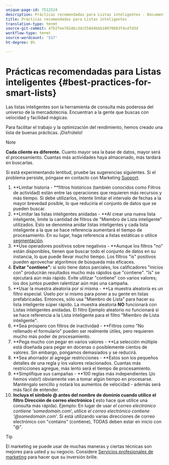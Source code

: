 ```yaml
---
unique-page-id: 7512524
description: Prácticas recomendadas para Listas inteligentes - Documentos de marketing - Documentación del producto
title: Prácticas recomendadas para Listas inteligentes
translation-type: tm+mt
source-git-commit: 47b2fee7d146c3dc558d4bbb10070683f4cdfd3d
workflow-type: tm+mt
source-wordcount: '517'
ht-degree: 0%

---
```



# Prácticas recomendadas para Listas inteligentes {#best-practices-for-smart-lists}

Las listas inteligentes son la herramienta de consulta más poderosa del universo de la mercadotecnia. Encuentran a la gente que buscas con velocidad y facilidad mágicas.

Para facilitar el trabajo y la optimización del rendimiento, hemos creado una lista de buenas prácticas. ¡Disfrútelo!

>[!NOTE]
>
>**Cada cliente es diferente.** Cuanto mayor sea la base de datos, mayor será el procesamiento. Cuantas más actividades haya almacenado, más tardará en buscarlas.
>
>Si está experimentando lentitud, pruebe las sugerencias siguientes. Si el problema persiste, póngase en contacto con Marketing [Support](http://support.marketo.com).

1. **Limitar historia - **filtros históricos (también conocidos como Filtros de actividad) están entre las operaciones que requieren más recursos y más tiempo. Si debe utilizarlos, intente limitar el intervalo de fechas a la mayor brevedad posible, lo que reduciría el conjunto de datos que se pueden buscar.
1. **Limitar las listas inteligentes anidadas - **Al crear una nueva lista inteligente, limite la cantidad de filtros de &quot;Miembro de Lista inteligente&quot; utilizados. Esto se denomina anidar listas inteligentes y cada lista inteligente a la que se hace referencia aumentará el tiempo de procesamiento. En su lugar, haga referencia a listas estáticas o utilice [segmentación](../../../../product-docs/personalization/segmentation-and-snippets/segmentation/create-a-segmentation.md).
1. **Use operadores positivos sobre negativos - **Aunque los filtros &quot;no&quot; están disponibles, tienen que buscar todo el conjunto de datos en su instancia, lo que puede llevar mucho tiempo. Los filtros &quot;is&quot; positivos pueden aprovechar algoritmos de búsqueda más eficaces.
1. **Evitar &quot;contiene&quot;:** si solo tiene datos parciales, los calificadores &quot;inicios con&quot; producirán resultados mucho más rápidos que &quot;contiene&quot;. &quot;Is&quot; se ejecutará aún más rápido. Evite utilizar &quot;contiene&quot; con varios valores; los dos juntos pueden ralentizar aún más una campaña.
1. **Usar la muestra aleatoria por sí misma - **La muestra aleatoria es un filtro especial. Úselo por sí mismo para poner a su gente en listas prefabricadas. Entonces, sólo usa &quot;Miembro de Lista&quot; para hacer su lista inteligente súper rápido. La muestra aleatoria **NO** funcionará con Listas inteligentes anidadas. El filtro Ejemplo aleatorio no funcionará si se hace referencia a la Lista inteligente para el filtro &quot;Miembro de Lista inteligente&quot;.
1. **Sea próspero con filtros de inactividad - **Filtros como &quot;No rellenado el formulario&quot; pueden ser realmente útiles, pero requieren mucho más poder de procesamiento.
1. **Pega mucho con pegar en varios valores - **La selección múltiple está diseñada para pegar en docenas o posiblemente cientos de valores. Sin embargo, pongamos demasiados y se reducirá.
1. **Sea ahorrador al agregar restricciones - **Estos son los pequeños detalles de una regla y los valores relacionados. Cuantas más restricciones agregue, más lento será el tiempo de procesamiento.
1. **Simplifique sus campañas - **100 reglas más independientes (¡lo hemos visto!) obviamente van a tomar algún tiempo en procesarse. Manténgalo sencillo y notará los aumentos de velocidad - además será más fácil de entender.
1. **Incluya el símbolo @ antes del nombre de dominio cuando utilice el filtro** **Dirección de correo electrónico (** esto hace que utilice una consulta más rápida). Ejemplo: En lugar de usar *el correo electrónico contiene &#39;somedomain.com*&#39;, utilice *el correo electrónico contiene &#39;@somedomain.com*&#39;. Si está utilizando varias direcciones de correo electrónico con &quot;contains&quot; (contiene), TODAS deben estar en inicio con &quot;@&quot;.

>[!TIP]
>
>El marketing se puede usar de muchas maneras y ciertas técnicas son mejores para usted y su negocio. Considere [Servicios profesionales de marketing](http://pages2.marketo.com/72-hour-survival-guide.html) para hacer que su inversión brille.

